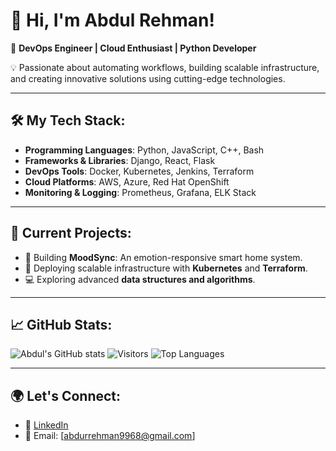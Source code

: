 # 👋 Hi, I'm Abdul Rehman!

🚀 **DevOps Engineer | Cloud Enthusiast | Python Developer**

💡 Passionate about automating workflows, building scalable infrastructure, and creating innovative solutions using cutting-edge technologies.

---

## 🛠️ My Tech Stack:
- **Programming Languages**: Python, JavaScript, C++, Bash
- **Frameworks & Libraries**: Django, React, Flask
- **DevOps Tools**: Docker, Kubernetes, Jenkins, Terraform
- **Cloud Platforms**: AWS, Azure, Red Hat OpenShift
- **Monitoring & Logging**: Prometheus, Grafana, ELK Stack

---

## 🚀 Current Projects:
- 🌟 Building **MoodSync**: An emotion-responsive smart home system.
- 🔧 Deploying scalable infrastructure with **Kubernetes** and **Terraform**.
- 💻 Exploring advanced **data structures and algorithms**.

---

## 📈 GitHub Stats:
![Abdul's GitHub stats](https://github-readme-stats.vercel.app/api?username=abdulrehman996&show_icons=true&theme=radical)
![Visitors](https://visitor-badge.laobi.icu/badge?page_id=abdulrehman996.abdulrehman996)
![Top Languages](https://github-readme-stats.vercel.app/api/top-langs/?username=abdulrehman996&layout=compact)

---

## 🌍 Let's Connect:
- 💼 [LinkedIn](https://linkedin.com/in/rehmanjaffar)
- 📧 Email: [abdurrehman9968@gmail.com]
